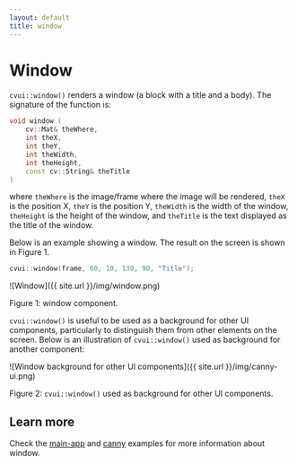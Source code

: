 ```yaml
---
layout: default
title: window
---
```


# Window

`cvui::window()` renders a window (a block with a title and a body). The signature of the function is:

```cpp
void window (
    cv::Mat& theWhere,
    int theX,
    int theY,
    int theWidth,
    int theHeight,
    const cv::String& theTitle
)
```

where `theWhere` is the image/frame where the image will be rendered, `theX` is the position X, `theY` is the position Y, `theWidth` is the width of the window, `theHeight` is the height of the window, and `theTitle` is the text displayed as the title of the window.

Below is an example showing a window. The result on the screen is shown in Figure 1.

```cpp
cvui::window(frame, 60, 10, 130, 90, "Title");
```

![Window]({{ site.url }}/img/window.png)
<p class="img-caption">Figure 1: window component.</p>

<code>cvui::window()</code> is useful to be used as a background for other UI components, particularly to distinguish them from other elements on the screen. Below is an illustration of `cvui::window()` used as background for another component:

![Window background for other UI components]({{ site.url }}/img/canny-ui.png)
<p class="img-caption">Figure 2: <code>cvui::window()</code> used as background for other UI components.</p>

## Learn more

Check the [main-app](https://github.com/Dovyski/cvui/tree/master/example/src/main-app) and [canny](https://github.com/Dovyski/cvui/tree/master/example/src/canny) examples for more information about window.
